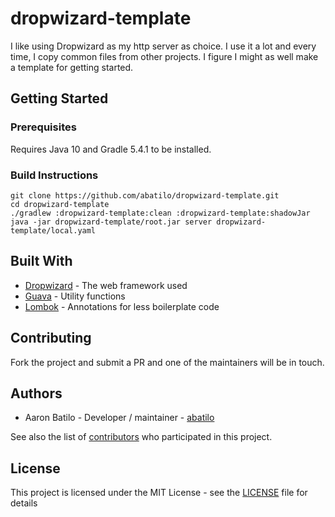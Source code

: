 # dropwizard-template

I like using Dropwizard as my http server as choice. I use it a lot and every
time, I copy common files from other projects. I figure I might as well make a
template for getting started.

## Getting Started

### Prerequisites

Requires Java 10 and Gradle 5.4.1 to be installed.

### Build Instructions
```
git clone https://github.com/abatilo/dropwizard-template.git
cd dropwizard-template
./gradlew :dropwizard-template:clean :dropwizard-template:shadowJar
java -jar dropwizard-template/root.jar server dropwizard-template/local.yaml
```

## Built With

* [Dropwizard](http://www.dropwizard.io/1.1.4/docs/) - The web framework used
* [Guava](https://github.com/google/guava/wiki/Release23) - Utility functions
* [Lombok](https://projectlombok.org/) - Annotations for less boilerplate code

## Contributing

Fork the project and submit a PR and one of the maintainers will be in touch.

## Authors

* Aaron Batilo - Developer / maintainer - [abatilo](https://github.com/abatilo)

See also the list of [contributors](https://github.com/abatilo/dropwizard-template/contributors) who participated in this project.

## License

This project is licensed under the MIT License - see the [LICENSE](LICENSE) file for details
